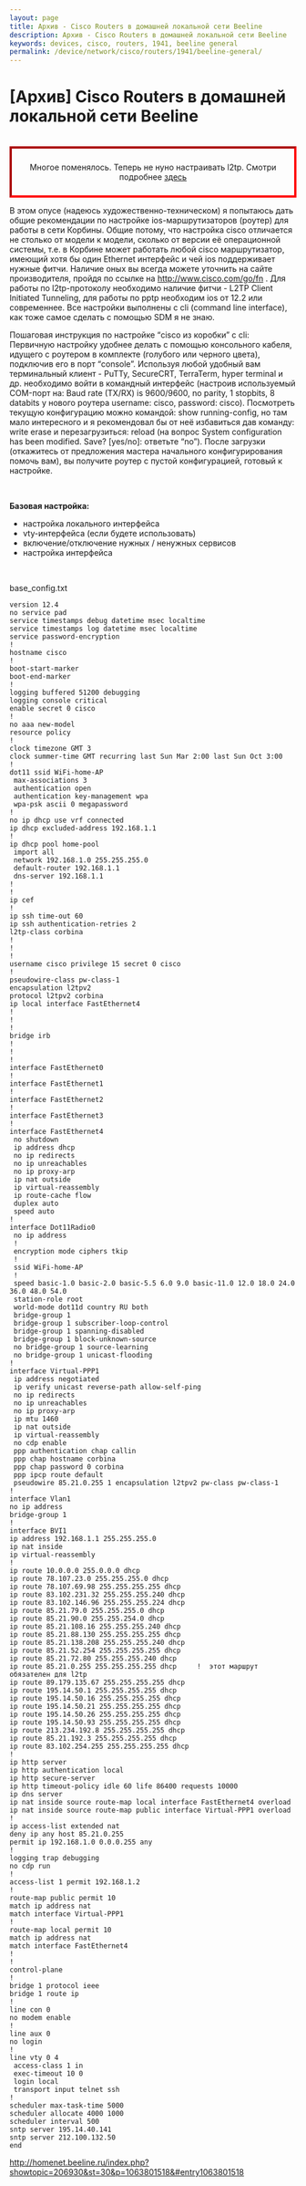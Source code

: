 ```yaml
---
layout: page
title: Архив - Cisco Routers в домашней локальной сети Beeline
description: Архив - Cisco Routers в домашней локальной сети Beeline
keywords: devices, cisco, routers, 1941, beeline general
permalink: /device/network/cisco/routers/1941/beeline-general/
---
```


# [Архив] Cisco Routers в домашней локальной сети Beeline

<br/>

<div align="center" style="border-width: 4px; padding: 10px; border-style: inset; border-color: red; ">

Многое поменялось. Теперь не нуно настраивать l2tp. Смотри подробнее <a href="/device/network/cisco/routers/1941/beeline/">здесь</a>

</div>

В этом опусе (надеюсь художественно-техническом) я попытаюсь дать общие рекомендации по настройке ios-маршрутизаторов (роутер) для работы в сети Корбины. Общие потому, что настройка cisco отличается не столько от модели к модели, сколько от версии её операционной системы, т.е. в Корбине может работать любой cisco маршрутизатор, имеющий хотя бы один Ethernet интерфейс и чей ios поддерживает нужные фитчи. Наличие оных вы всегда можете уточнить на сайте производителя, пройдя по ссылке на http://www.cisco.com/go/fn . Для работы по l2tp-протоколу необходимо наличие фитчи - L2TP Client Initiated Tunneling, для работы по pptp необходим ios от 12.2 или современнее. Все настройки выполнены с cli (command line interface), как тоже самое сделать с помощью SDM я не знаю.

Пошаговая инструкция по настройке “cisco из коробки” с cli:
Первичную настройку удобнее делать с помощью консольного кабеля, идущего с роутером в комплекте (голубого или черного цвета), подключив его в порт “console”. Используя любой удобный вам терминальный клиент - PuTTy, SecureCRT, TerraTerm, hyper terminal и др. необходимо войти в командный интерфейс (настроив используемый COM-порт на: Baud rate (TX/RX) is 9600/9600, no parity, 1 stopbits, 8 databits у нового роутера username: cisco, password: cisco). Посмотреть текущую конфигурацию можно командой: show running-config, но там мало интересного и я рекомендовал бы от неё избавиться дав команду: write erase и перезагрузиться: reload (на вопрос System configuration has been modified. Save? [yes/no]: ответьте “no”). После загрузки (откажитесь от предложения мастера начального конфигурирования помочь вам), вы получите роутер с пустой конфигурацией, готовый к настройке.

<br/>

**Базовая настройка:**

- настройка локального интерфейса
- vty-интерфейса (если будете использовать)
- включение/отключение нужных / ненужных сервисов
- настройка интерфейса

<br/>

base_config.txt

    version 12.4
    no service pad
    service timestamps debug datetime msec localtime
    service timestamps log datetime msec localtime
    service password-encryption
    !
    hostname cisco
    !
    boot-start-marker
    boot-end-marker
    !
    logging buffered 51200 debugging
    logging console critical
    enable secret 0 cisco
    !
    no aaa new-model
    resource policy
    !
    clock timezone GMT 3
    clock summer-time GMT recurring last Sun Mar 2:00 last Sun Oct 3:00
    !
    dot11 ssid WiFi-home-AP
     max-associations 3
     authentication open
     authentication key-management wpa
     wpa-psk ascii 0 megapassword
    !
    no ip dhcp use vrf connected
    ip dhcp excluded-address 192.168.1.1
    !
    ip dhcp pool home-pool
     import all
     network 192.168.1.0 255.255.255.0
     default-router 192.168.1.1
     dns-server 192.168.1.1
    !
    !
    ip cef
    !
    ip ssh time-out 60
    ip ssh authentication-retries 2
    l2tp-class corbina
    !
    !
    !
    username cisco privilege 15 secret 0 cisco
    !
    pseudowire-class pw-class-1
    encapsulation l2tpv2
    protocol l2tpv2 corbina
    ip local interface FastEthernet4
    !
    !
    !
    bridge irb
    !
    !
    !
    interface FastEthernet0
    !
    interface FastEthernet1
    !
    interface FastEthernet2
    !
    interface FastEthernet3
    !
    interface FastEthernet4
     no shutdown
     ip address dhcp
     no ip redirects
     no ip unreachables
     no ip proxy-arp
     ip nat outside
     ip virtual-reassembly
     ip route-cache flow
     duplex auto
     speed auto
    !
    interface Dot11Radio0
     no ip address
     !
     encryption mode ciphers tkip
     !
     ssid WiFi-home-AP
     !
     speed basic-1.0 basic-2.0 basic-5.5 6.0 9.0 basic-11.0 12.0 18.0 24.0 36.0 48.0 54.0
     station-role root
     world-mode dot11d country RU both
     bridge-group 1
     bridge-group 1 subscriber-loop-control
     bridge-group 1 spanning-disabled
     bridge-group 1 block-unknown-source
     no bridge-group 1 source-learning
     no bridge-group 1 unicast-flooding
    !
    interface Virtual-PPP1
     ip address negotiated
     ip verify unicast reverse-path allow-self-ping
     no ip redirects
     no ip unreachables
     no ip proxy-arp
     ip mtu 1460
     ip nat outside
     ip virtual-reassembly
     no cdp enable
     ppp authentication chap callin
     ppp chap hostname corbina
     ppp chap password 0 corbina
     ppp ipcp route default
     pseudowire 85.21.0.255 1 encapsulation l2tpv2 pw-class pw-class-1
    !
    interface Vlan1
    no ip address
    bridge-group 1
    !
    interface BVI1
    ip address 192.168.1.1 255.255.255.0
    ip nat inside
    ip virtual-reassembly
    !
    ip route 10.0.0.0 255.0.0.0 dhcp
    ip route 78.107.23.0 255.255.255.0 dhcp
    ip route 78.107.69.98 255.255.255.255 dhcp
    ip route 83.102.231.32 255.255.255.240 dhcp
    ip route 83.102.146.96 255.255.255.224 dhcp
    ip route 85.21.79.0 255.255.255.0 dhcp
    ip route 85.21.90.0 255.255.254.0 dhcp
    ip route 85.21.108.16 255.255.255.240 dhcp
    ip route 85.21.88.130 255.255.255.255 dhcp
    ip route 85.21.138.208 255.255.255.240 dhcp
    ip route 85.21.52.254 255.255.255.255 dhcp
    ip route 85.21.72.80 255.255.255.240 dhcp
    ip route 85.21.0.255 255.255.255.255 dhcp     !  этот маршрут обязателен для l2tp
    ip route 89.179.135.67 255.255.255.255 dhcp
    ip route 195.14.50.1 255.255.255.255 dhcp
    ip route 195.14.50.16 255.255.255.255 dhcp
    ip route 195.14.50.21 255.255.255.255 dhcp
    ip route 195.14.50.26 255.255.255.255 dhcp
    ip route 195.14.50.93 255.255.255.255 dhcp
    ip route 213.234.192.8 255.255.255.255 dhcp
    ip route 85.21.192.3 255.255.255.255 dhcp
    ip route 83.102.254.255 255.255.255.255 dhcp
    !
    ip http server
    ip http authentication local
    ip http secure-server
    ip http timeout-policy idle 60 life 86400 requests 10000
    ip dns server
    ip nat inside source route-map local interface FastEthernet4 overload
    ip nat inside source route-map public interface Virtual-PPP1 overload
    !
    ip access-list extended nat
    deny ip any host 85.21.0.255
    permit ip 192.168.1.0 0.0.0.255 any
    !
    logging trap debugging
    no cdp run
    !
    access-list 1 permit 192.168.1.2
    !
    route-map public permit 10
    match ip address nat
    match interface Virtual-PPP1
    !
    route-map local permit 10
    match ip address nat
    match interface FastEthernet4
    !
    !
    control-plane
    !
    bridge 1 protocol ieee
    bridge 1 route ip
    !
    line con 0
    no modem enable
    !
    line aux 0
    no login
    !
    line vty 0 4
     access-class 1 in
     exec-timeout 10 0
     login local
     transport input telnet ssh
    !
    scheduler max-task-time 5000
    scheduler allocate 4000 1000
    scheduler interval 500
    sntp server 195.14.40.141
    sntp server 212.100.132.50
    end

http://homenet.beeline.ru/index.php?showtopic=206930&st=30&p=1063801518&#entry1063801518
